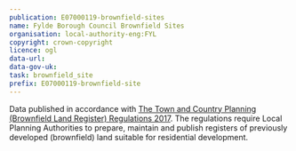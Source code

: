 ```yaml
---
publication: E07000119-brownfield-sites
name: Fylde Borough Council Brownfield Sites
organisation: local-authority-eng:FYL
copyright: crown-copyright
licence: ogl
data-url: 
data-gov-uk: 
task: brownfield_site
prefix: E07000119-brownfield-site
---
```


Data published in accordance with [The Town and Country Planning (Brownfield Land Register) Regulations 2017](http://www.legislation.gov.uk/uksi/2017/403/contents/made).
The regulations require Local Planning Authorities to prepare, maintain and publish registers of previously developed (brownfield) land suitable for residential development.

